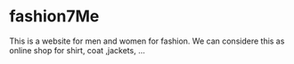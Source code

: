 # fashion7Me
This is a website for men and women for fashion.
We can considere this as online shop for shirt, coat ,jackets, ...
